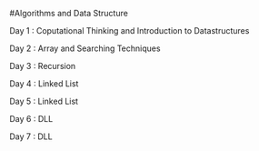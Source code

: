 
#Algorithms and Data Structure

Day 1 : Coputational Thinking and Introduction to Datastructures

Day 2 : Array and Searching Techniques

Day 3 : Recursion

Day 4 : Linked List

Day 5 : Linked List

Day 6 : DLL

Day 7 : DLL



